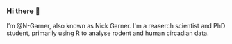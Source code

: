 ### Hi there 👋

I’m @N-Garner, also known as Nick Garner. I'm a reaserch scientist and PhD student, primarily using R to analyse rodent and human circadian data.

<!--
**N-Garner/N-Garner** is a ✨ _special_ ✨ repository because its `README.md` (this file) appears on your GitHub profile.

Here are some ideas to get you started:

- 🔭 I’m currently working on ...
- 🌱 I’m currently learning ...
- 👯 I’m looking to collaborate on ...
- 🤔 I’m looking for help with ...
- 💬 Ask me about ...
- 📫 How to reach me: ...
- 😄 Pronouns: ...
- ⚡ Fun fact: ...
-->
